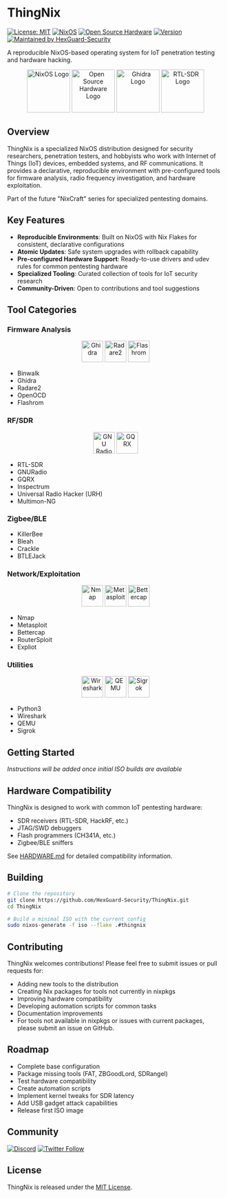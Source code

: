 # ThingNix

[![License: MIT](https://img.shields.io/badge/License-MIT-yellow.svg)](https://opensource.org/licenses/MIT)
[![NixOS](https://img.shields.io/badge/NixOS-25.05-blue.svg?logo=nixos&logoColor=white)](https://nixos.org)
[![Open Source Hardware](https://img.shields.io/badge/Hardware-Open%20Source-orange.svg?logo=open-source-initiative&logoColor=white)](https://www.oshwa.org)
[![Version](https://img.shields.io/badge/Version-0.1.0--alpha-brightgreen.svg)](https://github.com/HexGuard-Security/ThingNix/releases)
[![Maintained by HexGuard-Security](https://img.shields.io/badge/Maintained%20by-HexGuard--Security-red.svg)](https://github.com/HexGuard-Security)

A reproducible NixOS-based operating system for IoT penetration testing and hardware hacking.

<div align="center">
  <img src="https://nixos.org/logo/nixos-logo-only-hires.png" alt="NixOS Logo" height="100"/>
  <img src="https://upload.wikimedia.org/wikipedia/commons/f/fd/Open-source-hardware-logo.svg" alt="Open Source Hardware Logo" height="100"/>
  <img src="https://camo.githubusercontent.com/f4dde6518bf93a3a17b3b12c9c747d79c0e02984c1ce8f4fdcd0ccb339d02057/68747470733a2f2f7777772e6768696472612d7372652e6f72672f696d616765732f4748494452415f312e706e67" alt="Ghidra Logo" height="100"/>
  <img src="https://www.rtl-sdr.com/wp-content/uploads/2013/04/SDRSharp1.png" alt="RTL-SDR Logo" height="100"/>
</div>

## Overview

ThingNix is a specialized NixOS distribution designed for security researchers, penetration testers, and hobbyists who work with Internet of Things (IoT) devices, embedded systems, and RF communications. It provides a declarative, reproducible environment with pre-configured tools for firmware analysis, radio frequency investigation, and hardware exploitation.

Part of the future "NixCraft" series for specialized pentesting domains.

## Key Features

- **Reproducible Environments**: Built on NixOS with Nix Flakes for consistent, declarative configurations
- **Atomic Updates**: Safe system upgrades with rollback capability
- **Pre-configured Hardware Support**: Ready-to-use drivers and udev rules for common pentesting hardware
- **Specialized Tooling**: Curated collection of tools for IoT security research
- **Community-Driven**: Open to contributions and tool suggestions

## Tool Categories

### Firmware Analysis
<div align="center">
  <img src="https://www.ghidra-sre.org/images/GHIDRA_1.png" alt="Ghidra" height="50"/>
  <img src="https://camo.githubusercontent.com/77da1459712b5504d6ac8a846de5dd629a866aa89f3c399cdfee49a644ca4b06/68747470733a2f2f7777772e72616461726532746563686e69717565732e636f6d2f696d616765732f7261645f6c6f676f2e706e67" alt="Radare2" height="50"/>
  <img src="https://www.flashrom.org/images/0/04/Flashrom.svg" alt="Flashrom" height="50"/>
</div>

- Binwalk
- Ghidra
- Radare2
- OpenOCD
- Flashrom

### RF/SDR
<div align="center">
  <img src="https://upload.wikimedia.org/wikipedia/commons/7/7d/Gnuradio_logo_icon.png" alt="GNU Radio" height="50"/>
  <img src="https://gqrx.dk/wp-content/uploads/2016/06/gqrx-logo.png" alt="GQRX" height="50"/>
</div>

- RTL-SDR
- GNURadio
- GQRX
- Inspectrum
- Universal Radio Hacker (URH)
- Multimon-NG

### Zigbee/BLE
- KillerBee
- Bleah
- Crackle
- BTLEJack

### Network/Exploitation
<div align="center">
  <img src="https://nmap.org/images/nmap-logo-256x256.png" alt="Nmap" height="50"/>
  <img src="https://www.metasploit.com/includes/images/favicon.ico" alt="Metasploit" height="50"/>
  <img src="https://www.bettercap.org/assets/favicons/android-chrome-512x512.png" alt="Bettercap" height="50"/>
</div>

- Nmap
- Metasploit
- Bettercap
- RouterSploit
- Expliot

### Utilities
<div align="center">
  <img src="https://www.wireshark.org/assets/theme-2015/images/wireshark_logo.png" alt="Wireshark" height="50"/>
  <img src="https://upload.wikimedia.org/wikipedia/commons/thumb/0/0b/Qt_logo_2016.svg/1200px-Qt_logo_2016.svg.png" alt="QEMU" height="50"/>
  <img src="https://sigrok.org/wiki/images/f/fe/Pulseview-logo.png" alt="Sigrok" height="50"/>
</div>

- Python3
- Wireshark
- QEMU
- Sigrok

## Getting Started

*Instructions will be added once initial ISO builds are available*

## Hardware Compatibility

ThingNix is designed to work with common IoT pentesting hardware:

- SDR receivers (RTL-SDR, HackRF, etc.)
- JTAG/SWD debuggers
- Flash programmers (CH341A, etc.)
- Zigbee/BLE sniffers

See [HARDWARE.md](HARDWARE.md) for detailed compatibility information.

## Building

```bash
# Clone the repository
git clone https://github.com/HexGuard-Security/ThingNix.git
cd ThingNix

# Build a minimal ISO with the current config
sudo nixos-generate -f iso --flake .#thingnix
```

## Contributing

ThingNix welcomes contributions! Please feel free to submit issues or pull requests for:

- Adding new tools to the distribution
- Creating Nix packages for tools not currently in nixpkgs
- Improving hardware compatibility
- Developing automation scripts for common tasks
- Documentation improvements
- For tools not available in nixpkgs or issues with current packages, please submit an issue on GitHub.

## Roadmap

- Complete base configuration
- Package missing tools (FAT, ZBGoodLord, SDRangel)
- Test hardware compatibility
- Create automation scripts
- Implement kernel tweaks for SDR latency
- Add USB gadget attack capabilities
- Release first ISO image

## Community

[![Discord](https://img.shields.io/discord/1234567890?color=7289da&label=Discord&logo=discord&logoColor=white)](https://discord.gg/thingnix)
[![Twitter Follow](https://img.shields.io/twitter/follow/HexGuardSec?style=social)](https://twitter.com/HexGuardSec)

## License

ThingNix is released under the [MIT License](LICENSE).
